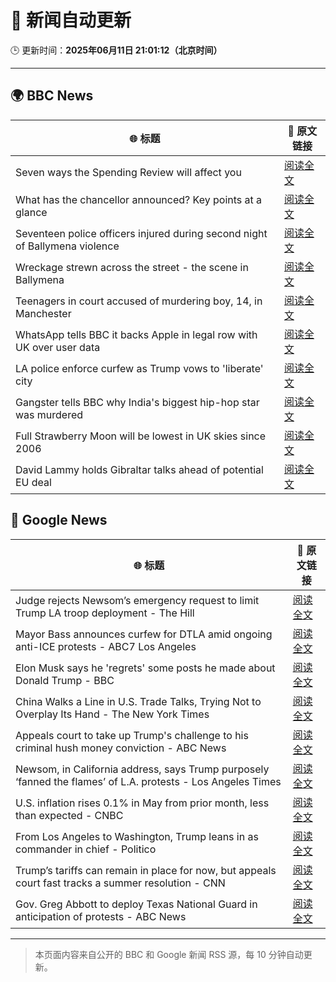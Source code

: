 # 🧠 新闻自动更新

🕒 更新时间：**2025年06月11日 21:01:12（北京时间）**

---

## 🌍 BBC News

| 🌐 标题 | 🔗 原文链接 |
|--------|-------------|
| Seven ways the Spending Review will affect you | [阅读全文](https://www.bbc.com/news/articles/czdyzrm99g2o) |
| What has the chancellor announced? Key points at a glance | [阅读全文](https://www.bbc.com/news/articles/clyr170qm19o) |
| Seventeen police officers injured during  second night of Ballymena violence | [阅读全文](https://www.bbc.com/news/articles/c0k3le25r8ro) |
| Wreckage strewn across the street - the scene in Ballymena | [阅读全文](https://www.bbc.com/news/videos/ckg7xg3g8r2o) |
| Teenagers in court accused of murdering boy, 14, in Manchester | [阅读全文](https://www.bbc.com/news/articles/c1kvxvj4d2wo) |
| WhatsApp tells BBC it backs Apple in legal row with UK over user data | [阅读全文](https://www.bbc.com/news/articles/cgmjrn42wdwo) |
| LA police enforce curfew as Trump vows to 'liberate' city | [阅读全文](https://www.bbc.com/news/articles/cn7z45pyrvvo) |
| Gangster tells BBC why India's biggest hip-hop star was murdered | [阅读全文](https://www.bbc.com/news/articles/c87j5v4xjxqo) |
| Full Strawberry Moon will be lowest in UK skies since 2006 | [阅读全文](https://www.bbc.com/weather/articles/czdym6j6rero) |
| David Lammy holds Gibraltar talks ahead of potential EU deal | [阅读全文](https://www.bbc.com/news/articles/c5yxdyl3w22o) |

## 📰 Google News

| 🌐 标题 | 🔗 原文链接 |
|--------|-------------|
| Judge rejects Newsom’s emergency request to limit Trump LA troop deployment - The Hill | [阅读全文](https://news.google.com/rss/articles/CBMilwFBVV95cUxOTVplQktCMFBNY1FQMWg3UHVOUEdROUtxSHhoVW5OTHJrd3M0U3dzU3NiMTFmX1RPOXY4d2l2OVl3WWFYSjM0bTVrTkV0aThoenI3RTRzWkY4V0RiVXcxUlp1dUw5MlBSN19nTDlzbUN1QU1vM0U1WWFXNmU2SzVzYm5kYXJlNmdNc2ZSRDcxQUJkOFFlOU4w0gGcAUFVX3lxTE4zR1Zic2JfSmItZEczSHBnN01ZVDNRdE1zX09mcVppLThab3BwSkJ5dUtERWVsYUZDMlN2X2s0c0d4XzJNcDNmV3IzSUF2Mzdiako0LWJ4VWNTTVlsaTcyblpyeFpJUFZ1YW1CaXROci1PZmRTb1VrSHZDRGczcnFDWExkZEJGQjRqUnV6T1Z1S1hvdjRxWnQ3cEpETw?oc=5) |
| Mayor Bass announces curfew for DTLA amid ongoing anti-ICE protests - ABC7 Los Angeles | [阅读全文](https://news.google.com/rss/articles/CBMixAFBVV95cUxORjhnSFJVWThLbzdHOHVSVndVZVdZSWZQbUVuTkQxVVpZNmVwaE9qUHJjd0tvdXhEVWV2ZEhJTFdnR2UtMElpNzN2OTZqc3NLd2RjSzQ2X2N5TGZseTBNUmF6dnZlaGNUMlpMeU5Ta3Q5MlY1M3RuUFZ0YW5vWXl1UXotdm9mX0o1WlVBbDE3QjFtOVlEaTl4elp4S3lOQkV2WUc3d2RNNE5WSkRBZFJXQmMxcGd5Z0hTOFhwY204OHNKNXM4?oc=5) |
| Elon Musk says he 'regrets' some posts he made about Donald Trump - BBC | [阅读全文](https://news.google.com/rss/articles/CBMiWkFVX3lxTFBhRlNWeHI4MG94QXRHTW9GTFZheHhERzRKY1p4a2FzMVE2RmFaT1BFbFBkQnlCQkgtTlROUUtlLXFzUjMzdUtvWWdNWEpYX25sWjNJREtkLUt4UdIBX0FVX3lxTE9qOTFXSXNWSUtOZUhEX0hzeEpucjJOUk5xNVl5bmdVMXZEUXZ3dnVNay1DVno1TFp3VGtUdnRTUjZ0bHotZE5LaEUtdk84VDVodkRkRzNnM28xUGljQS1V?oc=5) |
| China Walks a Line in U.S. Trade Talks, Trying Not to Overplay Its Hand - The New York Times | [阅读全文](https://news.google.com/rss/articles/CBMidEFVX3lxTE9kRkQ2XzRRazBtWWxxNzdXR05XUmswckFQdUdFSkpyUW9jN242blJOaVdkT2pYbkFwY1otZXdfLTZkaUkzUXA1b2F5NTBvMlJ5bzRodS03T3VyenEwMlRvakIxOGppS0pzemJTMVc1Rm5zY3po?oc=5) |
| Appeals court to take up Trump's challenge to his criminal hush money conviction - ABC News | [阅读全文](https://news.google.com/rss/articles/CBMiqgFBVV95cUxOYmhOck1kaXFnLU9IMmtOSEdoU1Q4d2pwRDNSM2MtaXUxWThEdkNEdmpBTHlsUWNaQmlRWEVmZTdrcVBORnU3NTF1VHlDNGQ1eEYtMUJXYjRjczNtWjN6M1ViSUNERnc4ZTlsbTIyWmwzWGNobW9YM3M1ZTR5b0I2TGMtbE9DVUNndVFLdVh1YTZaQU4tb2RHMm1qMmZhc0xFQmJLQlk2dnlUd9IBrwFBVV95cUxPMC1PVzJQSXVhQl9wZ2t4V1A5UHVsN1U2XzZ4S1VESkd1RHNMTkhldEJId2t4UFBERXQxYWJUZUNRS1RlaU8wRU5zQlVHOXNIZzRmZTROSl9KTUR4V3NRYk52WFJzdjUtemk0bnFLU3J5UmVBUlpuelpid2RMWUU5ajlTWnNydHpVMkZXSVMtaTNHM2xZb3FQOE5vVTZGbzR3YkctTkU0SWU2ZjloU0Fz?oc=5) |
| Newsom, in California address, says Trump purposely ‘fanned the flames’ of L.A. protests - Los Angeles Times | [阅读全文](https://news.google.com/rss/articles/CBMilgFBVV95cUxNRTB6N3hCNmRKdUd0VFJXZnJYcUhnVmZlMkJZckw2NlM0OG12azlwYlhyZVp1VVFyc2Y1TXRDMzVwREtjdXBLTmRVc3ZPdXdMNUZCNXFSWlotQmxFNS1xQWYyZ0NwaU02ejM4My1fNzdEMFFNNjVEUFpVMFQ0ZDZsNUhMSURPYmxDYVd6QlFXNzVhQ05nTFE?oc=5) |
| U.S. inflation rises 0.1% in May from prior month, less than expected - CNBC | [阅读全文](https://news.google.com/rss/articles/CBMia0FVX3lxTE5UQWowTUkyc2R2RlRzY3BQUnQ3VnB0LUFzTGg2YjB2NGFNS3NXSllGTG5vdmJQVVFFUm0wX3lYc2pfamtnNnpYYjJxWHFsLVJzN0k3TldSTGt2T3paZ2lkeVFPcWpnOVVmV09F0gFwQVVfeXFMT0VKSHlENVQyTTl2dXdMZ1Z0S2NWMmlfSXBYRWlqYmk5eFd0Rl9SbHk3YktQQ1V1bmpHUndGZ0JUQnRybS0zUzgzMXMzQ1BrOG0xUXBxZVpfZEZ2aG9SSTlBZXhHN3ZWd2ZoLThRaUw1Tg?oc=5) |
| From Los Angeles to Washington, Trump leans in as commander in chief - Politico | [阅读全文](https://news.google.com/rss/articles/CBMihwFBVV95cUxNU1IwaUM3RmJWVTVfUllCdXM4X3VEdVVpbi1MWU9CaEhBZy1ZcWJYZzVrQ013QkhDcnVjZHZkNTZJWm5ZNENIRE5Wa0RnZTU5VEh0U2FBR1hTOV92aFpCaE1IMGFiRDhQX0NxZ0l6dE5kQWZ2VHU4QWNxSl9EdkFhTmMyUHowZk0?oc=5) |
| Trump’s tariffs can remain in place for now, but appeals court fast tracks a summer resolution - CNN | [阅读全文](https://news.google.com/rss/articles/CBMifEFVX3lxTE5QUGtlb0RweVMwQWpYN0dCelJxaWowQS0xREhJaVR6b0xockZPU2hsOFMyRUJINlprbDBndEJONnBzSEJwZXFxblFCbWJMRGlsWTNfMGcycUhEUlZscTRDOWVpajlhNFM3MnlrM2VQTmtIcnY3SDc2YkpkcnLSAYIBQVVfeXFMTThBRTVROGJtVmJ3TVFDZmZqekpmTERwa3pubUhOWk9pMTd3dHBxbUpuRV82aktXbkpvSS1QcE1fVnhLb1NKclprV2N4LWdiZkVXeWw1UW5uZVdwam9EeHZxTE1xR0Fabl9lY3ZuNDRJSUNNdjJ4MzkybEZpS051YWVTUQ?oc=5) |
| Gov. Greg Abbott to deploy Texas National Guard in anticipation of protests - ABC News | [阅读全文](https://news.google.com/rss/articles/CBMiowFBVV95cUxNRnkxYkwzQ1RnMV9mT2UyemZuYW9sc0VlWS1VRkpMMUtUd24tWmpPNFdHd2psWXYtLTNwb1BrdC1wMUw5MEpsN3Z2Z0lESFJobFQ4dE5URFZkSi1VZFJ6VmlfSGR6SHZxdEtEblcxU1hpMUJrTGF6ei15enZJSGpBWHdOS1VCVHBXQWxKTjJJSW5wTFhBWURZSE9LUktHVV9mOWFB0gGoAUFVX3lxTE1kQ2ZQMkR0dC1Xbk53UEpXRnNnT2JKSFJybE1FdTgtdmlkeDZ5VTJuVEZqb0p5VVMxQkdGWExHeWprclRac3U1aEljbm55RWkySEpmelZ4S2NhOEtYV1pQQ3RxS3BqbGtUNmVWNWdIQ3Y1Qmk4X2hwSVlSYTZMTGYzQTEtekRDTV9JRDhGMmRLWjIzMTIzUlU0dG5rRFpzZWNTZkFnRzV1Yg?oc=5) |

---
> 本页面内容来自公开的 BBC 和 Google 新闻 RSS 源，每 10 分钟自动更新。